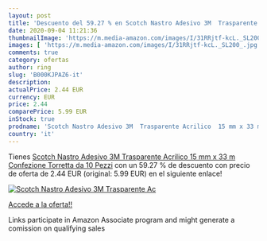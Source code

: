 ```yaml
---
layout: post
title: 'Descuento del 59.27 % en Scotch Nastro Adesivo 3M  Trasparente Ac'
date: 2020-09-04 11:21:36
thumbnailImage: 'https://m.media-amazon.com/images/I/31RRjtf-kcL._SL200_.jpg'
images: [ 'https://m.media-amazon.com/images/I/31RRjtf-kcL._SL200_.jpg' ]
comments: true
category: ofertas
author: ring
slug: 'B000KJPAZ6-it'
description:
actualPrice: 2.44 EUR
currency: EUR
price: 2.44
comparePrice: 5.99 EUR
inStock: true
prodname: 'Scotch Nastro Adesivo 3M  Trasparente Acrilico  15 mm x 33 m  Confezione Torretta da 10 Pezzi'
country: 'it'
---
```


Tienes [Scotch Nastro Adesivo 3M  Trasparente Acrilico  15 mm x 33 m  Confezione Torretta da 10 Pezzi](https://www.amazon.it/dp/B000KJPAZ6/?tag=tolees00-21) con un 59.27 % de descuento con precio de oferta de 2.44 EUR (original: 5.99 EUR) en el siguiente enlace!

[![Scotch Nastro Adesivo 3M  Trasparente Ac](https://m.media-amazon.com/images/I/31RRjtf-kcL._SL200_.jpg)](https://www.amazon.it/dp/B000KJPAZ6/?tag=tolees00-21)

[Accede a la oferta!!](https://www.amazon.it/dp/B000KJPAZ6/?tag=tolees00-21)

Links participate in Amazon Associate program and might generate a comission on qualifying sales


